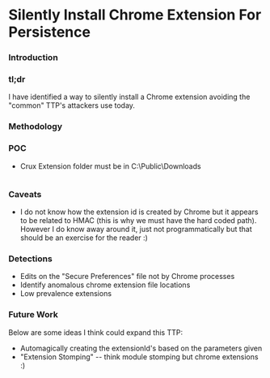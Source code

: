 # **Silently Install Chrome Extension For Persistence**

### Introduction

### tl;dr

I have identified a way to silently install a Chrome extension avoiding the "common" TTP's attackers use today. 

### Methodology

### POC

- Crux Extension folder must be in C:\Public\Downloads

```

```

### Caveats

- I do not know how the extension id is created by Chrome but it appears to be related to HMAC (this is why we must have the hard coded path). However I do know away around it, just not programmatically but that should be an exercise for the reader :)

### Detections

- Edits on the "Secure Preferences" file not by Chrome processes
- Identify anomalous chrome extension file locations
- Low prevalence extensions

### Future Work

Below are some ideas I think could expand this TTP:

- Automagically creating the extensionId's based on the parameters given
- "Extension Stomping"
-- think module stomping but chrome extensions :)